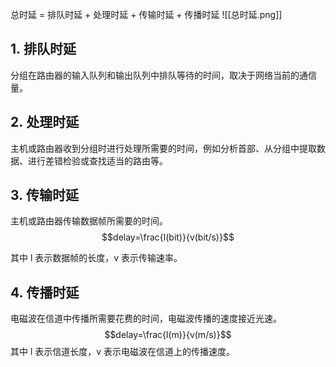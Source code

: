 总时延 = 排队时延 + 处理时延 + 传输时延 + 传播时延
![[总时延.png]]
## 1. 排队时延
分组在路由器的输入队列和输出队列中排队等待的时间，取决于网络当前的通信量。
## 2. 处理时延
主机或路由器收到分组时进行处理所需要的时间，例如分析首部、从分组中提取数据、进行差错检验或查找适当的路由等。
## 3. 传输时延
主机或路由器传输数据帧所需要的时间。
$$delay=\frac{l(bit)}{v(bit/s)}$$

其中 l 表示数据帧的长度，v 表示传输速率。
## 4. 传播时延
电磁波在信道中传播所需要花费的时间，电磁波传播的速度接近光速。
$$delay=\frac{l(m)}{v(m/s)}$$
其中 l 表示信道长度，v 表示电磁波在信道上的传播速度。